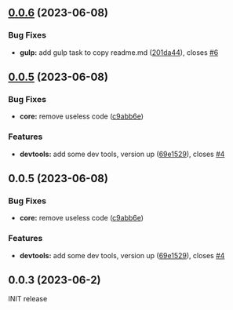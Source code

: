 ## [0.0.6](https://github.com/yanqzsu/ng-corner/compare/0.0.5...0.0.6) (2023-06-08)


### Bug Fixes

* **gulp:** add gulp task to copy readme.md ([201da44](https://github.com/yanqzsu/ng-corner/commit/201da448460d400fd59b90f85ba388cbb033fbb5)), closes [#6](https://github.com/yanqzsu/ng-corner/issues/6)



## [0.0.5](https://github.com/yanqzsu/ng-corner/compare/c9abb6e463917de7cb440b582db445ffabf48afc...0.0.5) (2023-06-08)


### Bug Fixes

* **core:** remove useless code ([c9abb6e](https://github.com/yanqzsu/ng-corner/commit/c9abb6e463917de7cb440b582db445ffabf48afc))


### Features

* **devtools:** add some dev tools, version up ([69e1529](https://github.com/yanqzsu/ng-corner/commit/69e15299b0e6d076cfde8d00b51cc75b807d8b65)), closes [#4](https://github.com/yanqzsu/ng-corner/issues/4)



## 0.0.5 (2023-06-08)


### Bug Fixes

* **core:** remove useless code ([c9abb6e](https://github.com/yanqzsu/ng-corner/commit/c9abb6e463917de7cb440b582db445ffabf48afc))


### Features

* **devtools:** add some dev tools, version up ([69e1529](https://github.com/yanqzsu/ng-corner/commit/69e15299b0e6d076cfde8d00b51cc75b807d8b65)), closes [#4](https://github.com/yanqzsu/ng-corner/issues/4)



## 0.0.3 (2023-06-2)
INIT release
